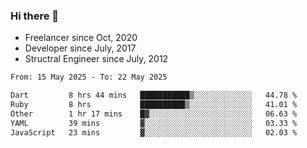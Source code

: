 ### Hi there 👋

- Freelancer since Oct, 2020
- Developer since July, 2017
- Structral Engineer since July, 2012

<!--START_SECTION:waka-->

```txt
From: 15 May 2025 - To: 22 May 2025

Dart         8 hrs 44 mins   ███████████▒░░░░░░░░░░░░░   44.78 %
Ruby         8 hrs           ██████████▒░░░░░░░░░░░░░░   41.01 %
Other        1 hr 17 mins    █▓░░░░░░░░░░░░░░░░░░░░░░░   06.63 %
YAML         39 mins         ▓░░░░░░░░░░░░░░░░░░░░░░░░   03.33 %
JavaScript   23 mins         ▓░░░░░░░░░░░░░░░░░░░░░░░░   02.03 %
```

<!--END_SECTION:waka-->
